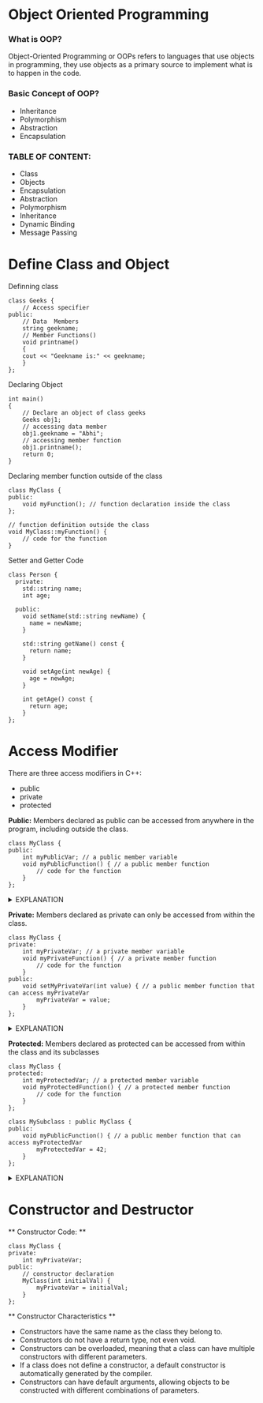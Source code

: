 # Object Oriented Programming

### What is OOP?
Object-Oriented Programming or OOPs refers to languages that use objects in programming, they use objects as a primary source to implement what is to happen in the code.

### Basic Concept of OOP?
- Inheritance 
- Polymorphism
- Abstraction
- Encapsulation

### TABLE OF CONTENT:
- Class
- Objects
- Encapsulation
- Abstraction
- Polymorphism
- Inheritance
- Dynamic Binding
- Message Passing

# Define Class and Object
Definning class
```
class Geeks {
    // Access specifier
public:
    // Data  Members
    string geekname;
    // Member Functions()
    void printname() 
    { 
    cout << "Geekname is:" << geekname; 
    }
};
```
Declaring Object 
```
int main()
{
    // Declare an object of class geeks
    Geeks obj1;
    // accessing data member
    obj1.geekname = "Abhi";
    // accessing member function
    obj1.printname();
    return 0;
}
```
Declaring member function outside of the class
```
class MyClass {
public:
    void myFunction(); // function declaration inside the class
};

// function definition outside the class
void MyClass::myFunction() {
    // code for the function
}
```

Setter and Getter Code
```
class Person {
  private:
    std::string name;
    int age;
  
  public:
    void setName(std::string newName) {
      name = newName;
    }
  
    std::string getName() const {
      return name;
    }
  
    void setAge(int newAge) {
      age = newAge;
    }
  
    int getAge() const {
      return age;
    }
};
```
# Access Modifier
There are three access modifiers in C++: 
- public
- private
- protected

**Public:** Members declared as public can be accessed from anywhere in the program, including outside the class.
```
class MyClass {
public:
    int myPublicVar; // a public member variable
    void myPublicFunction() { // a public member function
        // code for the function
    }
};
```
<details><summary>EXPLANATION</summary>
<p>
In this example, the myPublicVar member variable and myPublicFunction() member function are declared as public. This means that they can be accessed from anywhere in the program, including outside the class.
</p>
</details>

**Private:** Members declared as private can only be accessed from within the class. 
```
class MyClass {
private:
    int myPrivateVar; // a private member variable
    void myPrivateFunction() { // a private member function
        // code for the function
    }
public:
    void setMyPrivateVar(int value) { // a public member function that can access myPrivateVar
        myPrivateVar = value;
    }
};
```
<details><summary>EXPLANATION</summary>
<p>
In this example, the myPrivateVar member variable and myPrivateFunction() member function are declared as private. This means that they can only be accessed from within the class. However, the setMyPrivateVar() member function is declared as public, so it can be used to set the value of myPrivateVar from outside the class.
</p>
</details>

**Protected:** Members declared as protected can be accessed from within the class and its subclasses
```
class MyClass {
protected:
    int myProtectedVar; // a protected member variable
    void myProtectedFunction() { // a protected member function
        // code for the function
    }
};

class MySubclass : public MyClass {
public:
    void myPublicFunction() { // a public member function that can access myProtectedVar
        myProtectedVar = 42;
    }
};
```
<details><summary>EXPLANATION</summary>
<p>
In this example, the myProtectedVar member variable and myProtectedFunction() member function are declared as protected. This means that they can be accessed from within the class and its subclasses. The MySubclass subclass is derived from MyClass and declares a myPublicFunction() member function that can access myProtectedVar.
</p>
</details>

# Constructor and Destructor

** Constructor Code: **
```
class MyClass {
private:
    int myPrivateVar;
public:
    // constructor declaration
    MyClass(int initialVal) {
        myPrivateVar = initialVal;
    }
};
```
** Constructor Characteristics  **
- Constructors have the same name as the class they belong to.
- Constructors do not have a return type, not even void.
- Constructors can be overloaded, meaning that a class can have multiple constructors with different parameters.
- If a class does not define a constructor, a default constructor is automatically generated by the compiler.
- Constructors can have default arguments, allowing objects to be constructed with different combinations of parameters.

